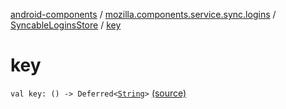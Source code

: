 [android-components](../../index.md) / [mozilla.components.service.sync.logins](../index.md) / [SyncableLoginsStore](index.md) / [key](./key.md)

# key

`val key: () -> Deferred<`[`String`](https://kotlinlang.org/api/latest/jvm/stdlib/kotlin/-string/index.html)`>` [(source)](https://github.com/mozilla-mobile/android-components/blob/master/components/service/sync-logins/src/main/java/mozilla/components/service/sync/logins/AsyncLoginsStorage.kt#L405)